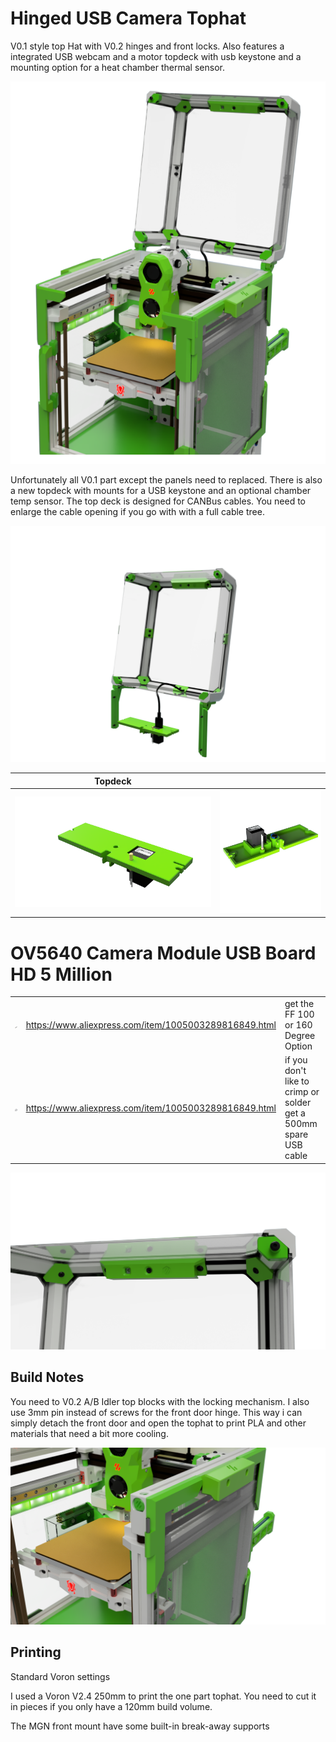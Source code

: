 # Hinged USB Camera Tophat

V0.1 style top Hat with V0.2 hinges and front locks. Also features a integrated USB webcam and a motor topdeck with usb keystone and a mounting option for a heat chamber thermal sensor.

![Opened Tophat](./Images/Assembled.png)

Unfortunately all V0.1 part except the panels need to replaced. 
There is also a new topdeck with mounts for a USB keystone and an optional chamber temp sensor.
The top deck is designed for CANBus cables. You need to enlarge the cable opening if you go with with a full cable tree.

![Parts](./Images/Parts.PNG)

| Topdeck |  |
|--- |--- |
|  ![Top](./Images/Top-Top.png) | ![Bottom](./Images/Top-Bottom.png)


# OV5640 Camera Module USB Board HD 5 Million

|  |  |  |
|--- |--- |---
|![OV5640](./Images/OV5640-Camera-Module-USB-Board-HD-5-Million-Pixel-Auto-Focus-AF-FF-60-100-160.jpg_220x220.jpg_.webp) |  https://www.aliexpress.com/item/1005003289816849.html | get the FF 100 or 160 Degree Option |
| ![USB Cable](./Images/USB-to-5Pin-1-0mm-Connect-Cable-for-USB-Camera-Module-Board-OV5640-HBV-5640-OEM.jpg_220x220.jpg_.webp) |  https://www.aliexpress.com/item/1005003289816849.html | if you don't like to crimp or solder get a 500mm spare USB cable |

![USB CAM](./Images/Camera.png)

## Build Notes

You need to V0.2 A/B Idler top blocks with the locking mechanism. 
I also use 3mm pin instead of screws for the front door hinge. This way i can simply detach the front door and open the tophat to print PLA and other materials that need a bit more cooling.

![Lock](./Images/T0_Assembled_2023-Jul-31_01-31-01PM-000_CustomizedView25084151646.png)


## Printing

Standard Voron settings

I used a Voron V2.4 250mm to print the one part tophat. You need to cut it in pieces if you only have a 120mm build volume.

The MGN front mount have some built-in break-away supports